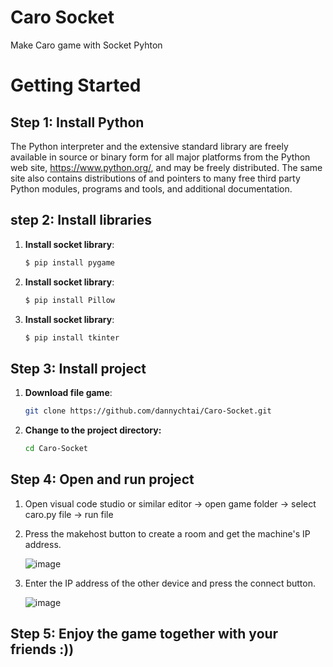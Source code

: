 # Caro Socket
 Make Caro game with Socket Pyhton
 
 # Getting Started

## Step 1: Install Python

The Python interpreter and the extensive standard library are freely available in source or binary form for all major platforms from the Python web site, https://www.python.org/, and may be freely distributed. The same site also contains distributions of and pointers to many free third party Python modules, programs and tools, and additional documentation.
## step 2: Install libraries

1. **Install socket library**:
    ```bash
    $ pip install pygame
    ```
    
1. **Install socket library**:
    ```bash
    $ pip install Pillow
    ```
    
1. **Install socket library**:
    ```bash
    $ pip install tkinter
    ```
   
## Step 3: Install project

1. **Download file game**:
    ```bash
    git clone https://github.com/dannychtai/Caro-Socket.git
    ```
    
2. **Change to the project directory:**
    ```bash
    cd Caro-Socket
    ```
    
## Step 4: Open and run project

1. Open visual code studio or similar editor -> open game folder -> select caro.py file -> run file
 
2. Press the makehost button to create a room and get the machine's IP address.
   
   ![image](https://github.com/dannychtai/Caro-Socket/assets/133089031/fef99825-6c40-4be9-af17-7710b0e319d8)
3. Enter the IP address of the other device and press the connect button.
   
   ![image](https://github.com/dannychtai/Caro-Socket/assets/133089031/237bbcb8-805a-4627-ba28-5d793eeb7647)

## Step 5: Enjoy the game together with your friends :))

